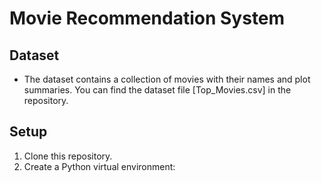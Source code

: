 # Movie Recommendation System

## Dataset
- The dataset contains a collection of movies with their names and plot summaries. You can find the dataset file [Top_Movies.csv] in the repository.

## Setup
1. Clone this repository.
2. Create a Python virtual environment:
